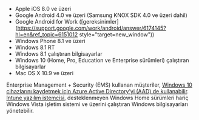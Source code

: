 
  - Apple iOS 8.0 ve üzeri
  - Google Android 4.0 ve üzeri (Samsung KNOX SDK 4.0 ve üzeri dahil)
  - Google Android for Work ([gereksinimler](https://support.google.com/work/android/answer/6174145?hl=en&ref_topic=6151012 style="target=new_window"))
  - Windows Phone 8.1 ve üzeri
  - Windows 8.1 RT
  - Windows 8.1 çalıştıran bilgisayarlar
  - Windows 10 (Home, Pro, Education ve Enterprise sürümleri) çalıştıran bilgisayarlar
  - Mac OS X 10.9 ve üzeri

Enterprise Management + Security (EMS) kullanan müşteriler, [Windows 10 cihazlarını kaydetmek için Azure Active Directory’yi (AAD) de kullanabilir](/intune/deploy-use/set-up-windows-device-management-with-microsoft-intune#azure-active-directory-enrollment). [Intune yazılım istemcisi](/intune/deploy-use/manage-windows-pcs-with-microsoft-intune), desteklenmeyen Windows Home sürümleri hariç Windows Vista işletim sistemi ve üzerini çalıştıran Windows bilgisayarları yönetebilir.  


<!--HONumber=Oct16_HO3-->


